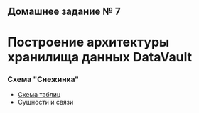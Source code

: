 ## Домашнее задание № 7 ##

# Построение архитектуры хранилища данных DataVault # 

### Схема "Снежинка" ###
* [Схема таблиц](tables.jpg)
* Сущности и связи
